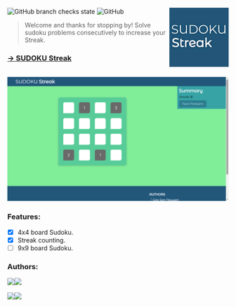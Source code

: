 <!-- # <div align="center"><img src="img/logo.jpg" height=145px></div> -->
<!-- ![GitHub contributors](https://img.shields.io/github/contributors/NguyenD-Nam/SUDOKU-Streak?color=80ED99&style=flat-square) -->
![GitHub branch checks state](https://img.shields.io/github/checks-status/NguyenD-Nam/SUDOKU-Streak/main?color=80ED99&style=flat-square)
![GitHub](https://img.shields.io/github/license/NguyenD-Nam/SUDOKU-Streak?color=80ED99&style=flat-square)
<img align="right" src="img/logo.jpg" height=135px>

> Welcome and thanks for stopping by! Solve sudoku problems consecutively to increase your Streak.

### **[→ SUDOKU Streak](https://nguyend-nam.github.io/SUDOKU-Streak/)**

<!-- ### How it works:
  - Choose site (Codeforces or AtCoder).
  - Specify the range of difficulty.
  - Click on "Randomize" to start selecting suitable coding problem.
  - *Optional*:
    - Set count-down timer for evaluating your practice.
    - Selecting number of recently added problems that you might get. -->
<br>
<img src="img/screenshot.png" width=620px>

### Features:
  - [X] 4x4 board Sudoku.
  - [X] Streak counting.
  - [ ] 9x9 board Sudoku.

### Authors:
<a title="" href="https://github.com/NguyenD-Nam"><img src="https://avatars.githubusercontent.com/u/69586735?v=4" width=26px /><img src="https://img.shields.io/badge/-@NguyenD--Nam-fff?style=for-the-badge&logo=GitHub&logoColor=bfbfbf&link=https://github.com/NguyenD-Nam"></a>

<a title="" href="https://github.com/DecSP"><img src="https://avatars.githubusercontent.com/u/69586733?v=4" width=26px /><img src="https://img.shields.io/badge/-@DecSP-fff?style=for-the-badge&logo=Github&logoColor=bfbfbf&link=https://github.com/DecSP"></a>

